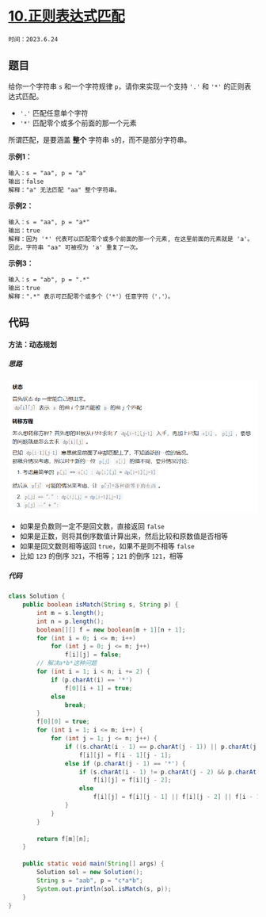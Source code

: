 # [10.正则表达式匹配](https://leetcode.cn/problems/regular-expression-matching/)

`时间：2023.6.24`

## 题目

给你一个字符串 `s` 和一个字符规律 `p`，请你来实现一个支持 `'.'` 和 `'*'` 的正则表达式匹配。

- `'.'` 匹配任意单个字符
- `'*'` 匹配零个或多个前面的那一个元素

所谓匹配，是要涵盖 **整个** 字符串 `s`的，而不是部分字符串。


**示例1：**

```
输入：s = "aa", p = "a"
输出：false
解释："a" 无法匹配 "aa" 整个字符串。
```

**示例2：**

```
输入：s = "aa", p = "a*"
输出：true
解释：因为 '*' 代表可以匹配零个或多个前面的那一个元素, 在这里前面的元素就是 'a'。因此，字符串 "aa" 可被视为 'a' 重复了一次。
```

**示例3：**

```
输入：s = "ab", p = ".*"
输出：true
解释：".*" 表示可匹配零个或多个（'*'）任意字符（'.'）。
```

## 代码

#### 方法：动态规划

##### 思路

![image-20230624212602255](pictures/1.png)

- 如果是负数则一定不是回文数，直接返回 `false`
- 如果是正数，则将其倒序数值计算出来，然后比较和原数值是否相等
- 如果是回文数则相等返回 `true`，如果不是则不相等 `false`
- 比如 `123` 的倒序 `321`，不相等；`121` 的倒序 `121`，相等

##### 代码

```java
class Solution {
    public boolean isMatch(String s, String p) {
        int m = s.length();
        int n = p.length();
        boolean[][] f = new boolean[m + 1][n + 1];
        for (int i = 0; i <= m; i++)
            for (int j = 0; j <= n; j++)
                f[i][j] = false;
        // 解决a*b*这种问题
        for (int i = 1; i < n; i += 2) {
            if (p.charAt(i) == '*')
                f[0][i + 1] = true;
            else
                break;
        }
        f[0][0] = true;
        for (int i = 1; i <= m; i++) {
            for (int j = 1; j <= n; j++) {
                if ((s.charAt(i - 1) == p.charAt(j - 1)) || p.charAt(j - 1) == '.')
                    f[i][j] = f[i - 1][j - 1];
                else if (p.charAt(j - 1) == '*') {
                    if (s.charAt(i - 1) != p.charAt(j - 2) && p.charAt(j - 2) != '.')
                        f[i][j] = f[i][j - 2];
                    else
                        f[i][j] = f[i][j - 1] || f[i][j - 2] || f[i - 1][j];
                }
            }
        }

        return f[m][n];
    }

    public static void main(String[] args) {
        Solution sol = new Solution();
        String s = "aab", p = "c*a*b";
        System.out.println(sol.isMatch(s, p));
    }
}
```
